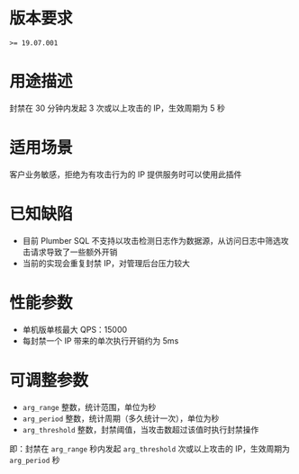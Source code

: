 # 版本要求

`>= 19.07.001`

# 用途描述

封禁在 30 分钟内发起 3 次或以上攻击的 IP，生效周期为 5 秒

# 适用场景

客户业务敏感，拒绝为有攻击行为的 IP 提供服务时可以使用此插件

# 已知缺陷

- 目前 Plumber SQL 不支持以攻击检测日志作为数据源，从访问日志中筛选攻击请求导致了一些额外开销
- 当前的实现会重复封禁 IP，对管理后台压力较大

# 性能参数

- 单机版单核最大 QPS：15000
- 每封禁一个 IP 带来的单次执行开销约为 5ms

# 可调整参数

- `arg_range` 整数，统计范围，单位为秒
- `arg_period` 整数，统计周期（多久统计一次），单位为秒
- `arg_threshold` 整数，封禁阈值，当攻击数超过该值时执行封禁操作

即：封禁在 `arg_range` 秒内发起 `arg_threshold` 次或以上攻击的 IP，生效周期为 `arg_period` 秒
